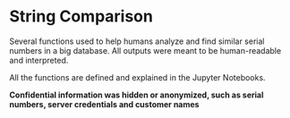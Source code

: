 # String Comparison

Several functions used to help humans analyze and find similar serial numbers in a big database. All outputs were meant to be human-readable and interpreted.

All the functions are defined and explained in the Jupyter Notebooks. 

**Confidential information was hidden or anonymized, such as serial numbers, server credentials and customer names**